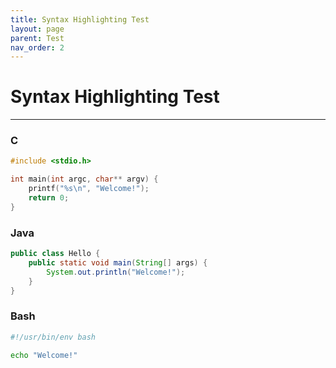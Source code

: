 ```yaml
---
title: Syntax Highlighting Test
layout: page
parent: Test
nav_order: 2
---
```


# Syntax Highlighting Test

---

### C

```c
#include <stdio.h>

int main(int argc, char** argv) {
    printf("%s\n", "Welcome!");
    return 0;
}
```

### Java

```java
public class Hello {
    public static void main(String[] args) {
        System.out.println("Welcome!");
    }
}
```

### Bash

```bash
#!/usr/bin/env bash

echo "Welcome!"
```
